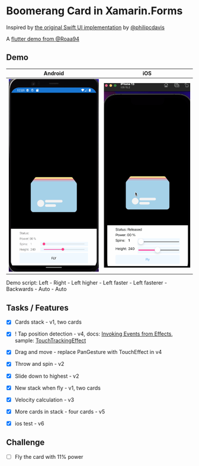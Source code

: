 # Boomerang Card in Xamarin.Forms

Inspired by [the original Swift UI implementation](https://twitter.com/philipcdavis/status/1534192823792128000) by [@philipcdavis](https://twitter.com/philipcdavis)  

A [flutter demo from @Roaa94](https://github.com/Roaa94/flutter_cool_card_swiper)



## Demo



|                       Android                       |                        iOS                         |
| :-------------------------------------------------: | :------------------------------------------------: |
| <img alt="Android" src=".\demo\v6.gif" width="340"> | <img alt="iOS" src=".\demo\v6ios.gif" width="340"> |

Demo script: Left - Right - Left higher - Left faster - Left fasterer - Backwards - Auto - Auto



## Tasks / Features

- [x]   Cards stack - v1, two cards
- [x]   ! Tap position detection - v4, docs: [Invoking Events from Effects](https://docs.microsoft.com/en-gb/xamarin/xamarin-forms/app-fundamentals/effects/touch-tracking), sample: [TouchTrackingEffect](https://github.com/xamarin/xamarin-forms-samples/tree/e9792d200f56ef0260849b5ee16ed0b1c4de9352/Effects/TouchTrackingEffect)
- [x]   Drag and move - replace PanGesture with TouchEffect in v4
- [x]   Throw and spin - v2
- [x]   Slide down to highest - v2
- [x]   New stack when fly - v1, two cards
- [x]   Velocity calculation - v3
- [x]   More cards in stack - four cards - v5
- [x]   ios test - v6



## Challenge

- [ ]   Fly the card with 11% power